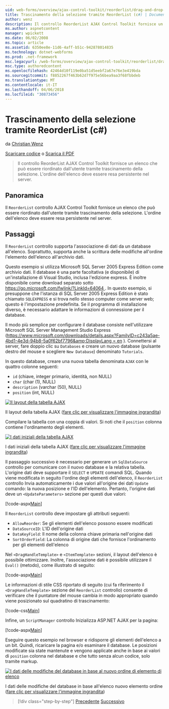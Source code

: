 ```yaml
---
uid: web-forms/overview/ajax-control-toolkit/reorderlist/drag-and-drop-via-reorderlist-cs
title: Trascinamento della selezione tramite ReorderList (c#) | Documenti Microsoft
author: wenz
description: Il controllo ReorderList AJAX Control Toolkit fornisce un elenco che può essere riordinato dall'utente tramite trascinamento della selezione. L'ordine dell'elenco è...
ms.author: aspnetcontent
manager: wpickett
ms.date: 06/02/2008
ms.topic: article
ms.assetid: 6350ee8e-11d6-4aff-b51c-942878014835
ms.technology: dotnet-webforms
ms.prod: .net-framework
msc.legacyurl: /web-forms/overview/ajax-control-toolkit/reorderlist/drag-and-drop-via-reorderlist-cs
msc.type: authoredcontent
ms.openlocfilehash: 42464d10f119e0ba51d5eebf2a67e76e3e419bda
ms.sourcegitcommit: f8852267f463b62d7f975e56bea9aa3f68fbbdeb
ms.translationtype: MT
ms.contentlocale: it-IT
ms.lasthandoff: 04/06/2018
ms.locfileid: "30873456"
---
```

<a name="drag-and-drop-via-reorderlist-c"></a>Trascinamento della selezione tramite ReorderList (c#)
====================
da [Christian Wenz](https://github.com/wenz)

[Scaricare codice](http://download.microsoft.com/download/9/3/f/93f8daea-bebd-4821-833b-95205389c7d0/ReorderList5.cs.zip) o [Scarica il PDF](http://download.microsoft.com/download/2/d/c/2dc10e34-6983-41d4-9c08-f78f5387d32b/reorderlist5CS.pdf)

> Il controllo ReorderList AJAX Control Toolkit fornisce un elenco che può essere riordinato dall'utente tramite trascinamento della selezione. L'ordine dell'elenco deve essere resa persistente nel server.


## <a name="overview"></a>Panoramica

Il `ReorderList` controllo AJAX Control Toolkit fornisce un elenco che può essere riordinato dall'utente tramite trascinamento della selezione. L'ordine dell'elenco deve essere resa persistente nel server.

## <a name="steps"></a>Passaggi

Il `ReorderList` controllo supporta l'associazione di dati da un database all'elenco. Soprattutto, supporta anche la scrittura delle modifiche all'ordine l'elemento dell'elenco all'archivio dati.

Questo esempio si utilizza Microsoft SQL Server 2005 Express Edition come archivio dati. Il database è una parte facoltativa (e disponibile) di un'installazione di Visual Studio, inclusa l'edizione express. È inoltre disponibile come download separato sotto [ https://go.microsoft.com/fwlink/?LinkId=64064 ](https://go.microsoft.com/fwlink/?LinkId=64064). In questo esempio, si presuppone che l'istanza di SQL Server 2005 Express Edition è stato chiamato `SQLEXPRESS` e si trova nello stesso computer come server web; questo è l'impostazione predefinita. Se il programma di installazione diverso, è necessario adattare le informazioni di connessione per il database.

Il modo più semplice per configurare il database consiste nell'utilizzare Microsoft SQL Server Management Studio Express ([https://www.microsoft.com/downloads/details.aspx?FamilyID=c243a5ae-4bd1-4e3d-94b8-5a0f62bf7796&amp;DisplayLang = en](https://www.microsoft.com/downloads/details.aspx?FamilyID=c243a5ae-4bd1-4e3d-94b8-5a0f62bf7796&amp;DisplayLang=en) ). Connettersi al server, fare doppio clic su `Databases` e creare un nuovo database (pulsante destro del mouse e scegliere `New Database`) denominato `Tutorials`.

In questo database, creare una nuova tabella denominata `AJAX` con le quattro colonne seguenti:

- `id` (chiave, integer primario, identità, non NULL)
- `char` (char (1), NULL)
- `description` (varchar (50), NULL)
- `position` (int, NULL)


[![Il layout della tabella AJAX](drag-and-drop-via-reorderlist-cs/_static/image2.png)](drag-and-drop-via-reorderlist-cs/_static/image1.png)

Il layout della tabella AJAX ([fare clic per visualizzare l'immagine ingrandita](drag-and-drop-via-reorderlist-cs/_static/image3.png))


Compilare la tabella con una coppia di valori. Si noti che il `position` colonna contiene l'ordinamento degli elementi.


[![I dati iniziali della tabella AJAX](drag-and-drop-via-reorderlist-cs/_static/image5.png)](drag-and-drop-via-reorderlist-cs/_static/image4.png)

I dati iniziali della tabella AJAX ([fare clic per visualizzare l'immagine ingrandita](drag-and-drop-via-reorderlist-cs/_static/image6.png))


Il passaggio successivo è necessario per generare un `SqlDataSource` controllo per comunicare con il nuovo database e la relativa tabella. L'origine dati deve supportare il `SELECT` e `UPDATE` comandi SQL. Quando viene modificata in seguito l'ordine degli elementi dell'elenco, il `ReorderList` controllo Invia automaticamente i due valori all'origine dei dati `Update` comando: la nuova posizione e l'ID dell'elemento. Pertanto, l'origine dati deve un `<UpdateParameters>` sezione per questi due valori:

[!code-aspx[Main](drag-and-drop-via-reorderlist-cs/samples/sample1.aspx)]

Il `ReorderList` controllo deve impostare gli attributi seguenti:

- `AllowReorder`: Se gli elementi dell'elenco possono essere modificati
- `DataSourceID`: L'ID dell'origine dati
- `DataKeyField`: Il nome della colonna chiave primaria nell'origine dati
- `SortOrderField`: La colonna di origine dati che fornisce l'ordinamento per gli elementi dell'elenco

Nel `<DragHandleTemplate>` e `<ItemTemplate>` sezioni, il layout dell'elenco è possibile ottimizzare. Inoltre, l'associazione dati è possibile utilizzare il `Eval()` (metodo), come illustrato di seguito:

[!code-aspx[Main](drag-and-drop-via-reorderlist-cs/samples/sample2.aspx)]

Le informazioni di stile CSS riportato di seguito (cui fa riferimento il `<DragHandleTemplate>` sezione del `ReorderList` controllo) consente di verificare che il puntatore del mouse cambia in modo appropriato quando viene posizionato sul quadratino di trascinamento:

[!code-css[Main](drag-and-drop-via-reorderlist-cs/samples/sample3.css)]

Infine, un `ScriptManager` controllo Inizializza ASP.NET AJAX per la pagina:

[!code-aspx[Main](drag-and-drop-via-reorderlist-cs/samples/sample4.aspx)]

Eseguire questo esempio nel browser e ridisporre gli elementi dell'elenco a un bit. Quindi, ricaricare la pagina e/o esaminare il database. Le posizioni modificate sia state mantenute e vengono applicate anche in base ai valori di `position` colonna nel database e che tutto senza alcun codice, solo tramite markup.


[![I dati delle modifiche del database in base al nuovo ordine di elemento di elenco](drag-and-drop-via-reorderlist-cs/_static/image8.png)](drag-and-drop-via-reorderlist-cs/_static/image7.png)

I dati delle modifiche del database in base all'elenco nuovo elemento ordine ([fare clic per visualizzare l'immagine ingrandita](drag-and-drop-via-reorderlist-cs/_static/image9.png))

> [!div class="step-by-step"]
> [Precedente](using-postbacks-with-reorderlist-cs.md)
> [Successivo](using-postbacks-with-reorderlist-vb.md)
